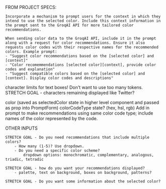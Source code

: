 

FROM PROJECT SPECS:

    Incorporate a mechanism to prompt users for the context in which they intend to use the selected color. Include this context information in the prompt sent to the GroqAI API for more tailored color recommendations.

    When sending color data to the GroqAI API, include it in the prompt along with a request for color recommendations. Ensure it also requests color codes with their respective names for the recommended colors. Example prompt:
    - "Suggest color recommendations based on the [selected color] and [context]"
    - "Color recomemmendations [selected color][context], provide color codes and explanation"
    - "Suggest compatible colors based on the [selected color] and [context]. Display color codes and descriptions"



    
character limits for text boxes!  Don't want to use too many tokens.
    STRETCH GOAL - characters remaining displayed like Twitter?

color (saved as selectedColor state in higher level component and passed as prop into PromptForm)
    colorCodeType state?  (hex, hsl, rgb)
    Add in prompt to make recommendations using same color code type;
    include names of the color represented by the code.


OTHER INPUTS

    STRETCH GOAL - Do you need recommendations that include multiple colors?
        - How many (1-5)? Use dropdown.
        - Do you need a specific color scheme?
            dropdown options: monochromatic, complementary, analogous, triadic, tetradic

    STRETCH GOAL - how do you want your recommendations displayed?
        - palette, text on background, boxes on background, patterns?

    STRETCH GOAL - Do you want some information about the selected color?